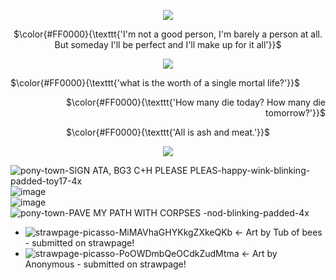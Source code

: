 <p align="center">
  <img src="https://watermelon.crd.co/assets/images/gallery16/c635a734.gif?v=6332de85" />
</p>

<p align="middle">
$\color{#FF0000}{\texttt{'I'm not a good person, I'm barely a person at all. But someday I'll be perfect and I'll make up for it all'}}$

<p align="center"> <img src="https://media1.giphy.com/media/v1.Y2lkPTc5MGI3NjExM2o2cDI5dHJwajEwb3B0NHhjNHY5NGJyam5obWhldnFhdnJsdWR4aiZlcD12MV9pbnRlcm5hbF9naWZfYnlfaWQmY3Q9Zw/hvRrmhWWai2VgCqPek/giphy.gif"
<p align="center">

<p align="left">
$\color{#FF0000}{\texttt{'what is the worth of a single mortal life?'}}$
<p align="right">
$\color{#FF0000}{\texttt{'How many die today? How many die tomorrow?'}}$
  </p>
<p align="middle">
$\color{#FF0000}{\texttt{'All is ash and meat.'}}$


<p align="center">
  <img src="https://watermelon.crd.co/assets/images/gallery16/663d3253.gif?v=6332de85" />
</p>

<img src="https://github.com/user-attachments/assets/7ea97419-8726-41b3-8b17-e6b43d742b20" alt="pony-town-SIGN ATA, BG3 C+H PLEASE PLEAS-happy-wink-blinking-padded-toy17-4x" style="display: block; margin: 0 auto;">
<img src="https://github.com/user-attachments/assets/96eca5df-1f3e-4cb8-9757-a3eb503efba4" alt="image" style="display: block; margin: 0 auto;">
<img src="https://github.com/user-attachments/assets/08bea917-80fb-46d9-882e-cba1385a90b0" alt="image" style="display: block; margin: 0 auto;">
<img src="https://github.com/user-attachments/assets/eee46fbd-0493-4aa4-9631-00eb1ecda661" alt="pony-town-PAVE MY PATH WITH CORPSES -nod-blinking-padded-4x" style="display: block; margin: 0 auto;">


- ![strawpage-picasso-MiMAVhaGHYKkgZXkeQKb](https://github.com/user-attachments/assets/3cad379b-bad0-4413-8c86-cd3f2f066308)
← Art by Tub of bees - submitted on strawpage!
- ![strawpage-picasso-PoOWDmbQeOCdkZudMtma](https://github.com/user-attachments/assets/bce1e81f-aa8d-484c-91e2-7ad676c7d1f1)
← Art by Anonymous - submitted on strawpage!
